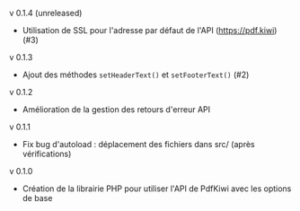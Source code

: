 v 0.1.4 (unreleased)
  - Utilisation de SSL pour l'adresse par défaut de l'API (https://pdf.kiwi) (#3)

v 0.1.3
  - Ajout des méthodes `setHeaderText()` et `setFooterText()` (#2)

v 0.1.2
  - Amélioration de la gestion des retours d'erreur API

v 0.1.1
  - Fix bug d'autoload : déplacement des fichiers dans src/ (après vérifications)

v 0.1.0
  - Création de la librairie PHP pour utiliser l'API de PdfKiwi avec les options de base
